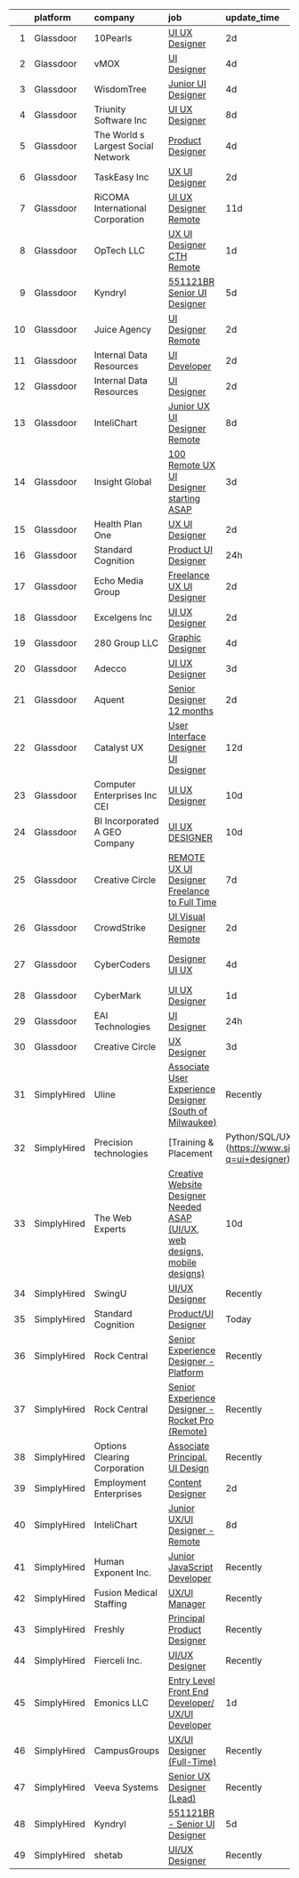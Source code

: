 

|    | platform    | company                            | job                                                                                                                                                                                                                                                                                                                                                                                                                                                                                                                                                                                                                                                                                                                                                                                                                                                                                                                                                                                                                                                                                                                                                                                                                                                                                                                                                     | update_time   | location          |
|---:|:------------|:-----------------------------------|:--------------------------------------------------------------------------------------------------------------------------------------------------------------------------------------------------------------------------------------------------------------------------------------------------------------------------------------------------------------------------------------------------------------------------------------------------------------------------------------------------------------------------------------------------------------------------------------------------------------------------------------------------------------------------------------------------------------------------------------------------------------------------------------------------------------------------------------------------------------------------------------------------------------------------------------------------------------------------------------------------------------------------------------------------------------------------------------------------------------------------------------------------------------------------------------------------------------------------------------------------------------------------------------------------------------------------------------------------------|:--------------|:------------------|
|  1 | Glassdoor   | 10Pearls                           | [UI UX Designer](https://www.glassdoor.com/partner/jobListing.htm?pos=109&ao=1110586&s=58&guid=000001820aee00d0aac670a77dfebf8a&src=GD_JOB_AD&t=SR&vt=w&cs=1_a2046a85&cb=1658040746578&jobListingId=1008006097055&cpc=4B86475FAF393599&jrtk=3-0-1g85es08hk631801-1g85es090ghp1800-8954bcb0c80c7128--6NYlbfkN0AZhccrYCUSJlZEde1UnGXnwlG1V9FU8luw-eezWnVYryhvytlOo_vN_9VpuiQWIjKf1VWnHkpAwauXN_L9nOKCQBamihrglgP6Etz8i7tMa89cZh808727uNOypzGqdqO_C43vUxqv2mX3MbNb5yfh2I4Z5xt2E3PNu3CribzXgnDnUdZO02vI8slgqEPnft6tHFv7I8cHizYIcyTf1k8dAJDfbMLD5pRQY25KouUdn9x5FKq-La-TrVgpquwLaqBN13vZCSg_Xeq2_cZwB5M0XdvaGfstMrXfrabDzgBDC9P7Mb_O_Oq_a0ozvfB9c8qntW5RC_0fEKx5mb0PNeW4tEHqcibUDZlx2F762Pn3bVILCHmpccNmJJeV6NhPxkMYeqIagXNZ23kJ1GE5YjNJSJy20Z7QjRydv2Hk_QIhQzad1DC9DF0P)                                                                                                                                                                                                                                                                                                                                                                                                                                                                                                                                                                                    | 2d            | Tysons Corner, VA |
|  2 | Glassdoor   | vMOX                               | [UI Designer](https://www.glassdoor.com/partner/jobListing.htm?pos=104&ao=1110586&s=58&guid=000001820aee00d0aac670a77dfebf8a&src=GD_JOB_AD&t=SR&vt=w&ea=1&cs=1_47ce0c3b&cb=1658040746578&jobListingId=1008000759924&cpc=82B3195DA92CAF92&jrtk=3-0-1g85es08hk631801-1g85es090ghp1800-9cd08da1dc9daff7--6NYlbfkN0A953Z9EfJZc5Z9y7Wb0NkuJO-5BBnqXCJSieP3bN3oT3pD2vzfTR73LYgBJ_5XFg0SoGwcu6lcj7F4juP42AfEvmpqvc4zBxDOY4PwlTLid6_-Mjpb44Tz2K487nuvFZE3OgZZtZw1A43bqYQhc_tyf69kP9IsYdRl4-Pbg8nQgKZY6tFHni_CwFT0fjWnN40AXTE6oU7KVA_v5dCVgdSNO3fP-Va_m658zBVLyfsNzOFtmERbiA4AT4vBoXTRbqUBX7aeD6zGcqxLIaeeSPhgiE1evKhD64il1qpOX1MP5RO-ILaqwqlLS1iCb3hPUMH8_Qmm2oOfvx-BffX0c7C4DBZXSHIFmJDai0YF8CTXbp-bKwpaISsE_DRZ9dPySrRLLps-hICwqTj283eojZ5e7KqSIrSNtcRb_2AxhESbiDhPlUThjw4BUn6DOq6EieQlNvTf7SYLff3MnIih885dQVbGWmBN0qL3L-FE_C5kX0Bug1cUbKaO)                                                                                                                                                                                                                                                                                                                                                                                                                                                                                                                  | 4d            | Remote            |
|  3 | Glassdoor   | WisdomTree                         | [Junior UI Designer](https://www.glassdoor.com/partner/jobListing.htm?pos=125&ao=1136043&s=58&guid=000001820aee00d0aac670a77dfebf8a&src=GD_JOB_AD&t=SR&vt=w&cs=1_bb05600d&cb=1658040746581&jobListingId=1008001118154&jrtk=3-0-1g85es08hk631801-1g85es090ghp1800-ea2575a827cd9959-)                                                                                                                                                                                                                                                                                                                                                                                                                                                                                                                                                                                                                                                                                                                                                                                                                                                                                                                                                                                                                                                                     | 4d            | New York, NY      |
|  4 | Glassdoor   | Triunity Software Inc              | [UI UX Designer](https://www.glassdoor.com/partner/jobListing.htm?pos=123&ao=1136043&s=58&guid=000001820aee00d0aac670a77dfebf8a&src=GD_JOB_AD&t=SR&vt=w&ea=1&cs=1_2cb13354&cb=1658040746581&jobListingId=1007992823926&jrtk=3-0-1g85es08hk631801-1g85es090ghp1800-562340baf9673d69-)                                                                                                                                                                                                                                                                                                                                                                                                                                                                                                                                                                                                                                                                                                                                                                                                                                                                                                                                                                                                                                                                    | 8d            | Remote            |
|  5 | Glassdoor   | The World s Largest Social Network | [Product Designer](https://www.glassdoor.com/partner/jobListing.htm?pos=118&ao=1110586&s=58&guid=000001820aee00d0aac670a77dfebf8a&src=GD_JOB_AD&t=SR&vt=w&ea=1&cs=1_38f0a992&cb=1658040746580&jobListingId=1008001053757&cpc=FA84DF7EA1EC2398&jrtk=3-0-1g85es08hk631801-1g85es090ghp1800-8def4b8b864cc56f--6NYlbfkN0DSgjPPcnEdvoK3uuxfISLALE6pB1FR7YSHOr_tSg5_QGIhoz_2VqUepdcKLBLI_zR620Q-GJD5uIrp5NbNqR5wmhWxnQG_ivvBgZ3SpaXml9ghEHbtCZ2yu9rFuANOOlofkHSInGfXY-n3v_GdRCYaqVwwdksplir2C0_Ky7pj6A3Gad3j5T9cYRWj9MLphLJZu9_Pn39I1PATxH7WPFYR82soW44SVz5ppfF_Fgde3fhEWgPu8x3xxCPHnQovWwuMvppHprIC_T2sPr7wcWDG8AelYUaLwi5bdQVGQsDj7wtQuBrgkXQjU7FE_c0q468z1tuLDHgGlrI-Kc0IvQQFLcK-uo9Ta0Y5CDwAz8lQIehjtKX34VzNjLMis1kjCbwoHOqeQ5W10xCcVtVKEdEdglpmYuFgQZ5_YZZlWT1Wf-6QV65mS3hH5Efaq7Qk594YAPaxGe6quaIMIUpkpr8l01PfhetJJKqOJiVo3tNPtMp5UznSCs6UeUau9BWRGnraozwvqJ8Qa7Ti8u5Raq1Jr7MvfWNPew4QCcwOafl1MhG9MX81BiJulMoDZPMkYesY8RCkixt9vX0MwmJ1Fmji)                                                                                                                                                                                                                                                                                                                                                                                                             | 4d            | New York, NY      |
|  6 | Glassdoor   | TaskEasy Inc                       | [UX UI Designer](https://www.glassdoor.com/partner/jobListing.htm?pos=130&ao=1136043&s=58&guid=000001820aee00d0aac670a77dfebf8a&src=GD_JOB_AD&t=SR&vt=w&cs=1_9e0f4e22&cb=1658040746581&jobListingId=1008005749511&jrtk=3-0-1g85es08hk631801-1g85es090ghp1800-5aa9e0334d60a1c5-)                                                                                                                                                                                                                                                                                                                                                                                                                                                                                                                                                                                                                                                                                                                                                                                                                                                                                                                                                                                                                                                                         | 2d            | Remote            |
|  7 | Glassdoor   | RiCOMA International Corporation   | [UI UX Designer  Remote ](https://www.glassdoor.com/partner/jobListing.htm?pos=106&ao=1110586&s=58&guid=000001820aee00d0aac670a77dfebf8a&src=GD_JOB_AD&t=SR&vt=w&ea=1&cs=1_0148b9fa&cb=1658040746579&jobListingId=1007984920748&cpc=1CBFC3E34E2A31FF&jrtk=3-0-1g85es08hk631801-1g85es090ghp1800-dc2928b4a16af733--6NYlbfkN0DAwgduWqBP7ymGN-lTADpinz2i-23XbRAyg5ywqS-MDSdSZv42Efqfz62hB7LeuastXfJJ0EUMkc_m40At7Gngl5Ip-dihpo8QOAk_VsKU0xPOrLWdjOnNxQdZlZlSdkntJ47M66dPWJRD9ZsK43X3Gs9_pDYDPsMGXPEMloRvZLMxPAZF33-BYAcLMCutwKXjaPPTpjWh8nzdgCs70gud317cO8yKUjJ6GRfetTMruu_q-fi9L2CoOkUFZ4TWZxar4zJLsGCz8t45Fr8YwqnDdaDFdWswqougvF5_tBbRFYmcEzwI2Rt-Q6agQ9tFwz4Xx6qLucATl_CyhyCAJI4PBJcvt4nBV1zY7mTMH7QOXLGz1puyV2BiY23H4OoEAbnjSuG9rCpVLyjgjUi4vtrbm-R-s5mwMV6QCMycCxMYLMpzTzaa3nZBDX-isr86wMUiFc16VfrH8IJIg5-qY7kCo8VW1gU6eudhxDVszCeWokUa_0InS-pBFHTOqvzjjIg%3D)                                                                                                                                                                                                                                                                                                                                                                                                                                                                                        | 11d           | Remote            |
|  8 | Glassdoor   | OpTech LLC                         | [UX UI Designer  CTH   Remote ](https://www.glassdoor.com/partner/jobListing.htm?pos=113&ao=1110586&s=58&guid=000001820aee00d0aac670a77dfebf8a&src=GD_JOB_AD&t=SR&vt=w&ea=1&cs=1_3d98da0a&cb=1658040746580&jobListingId=1008008288211&cpc=155EB9D5185558AF&jrtk=3-0-1g85es08hk631801-1g85es090ghp1800-fdc628def1db7177--6NYlbfkN0DP9fosW9IEXaU1TZ3ocreH2vEq1sd-U-IRxHoNdS6RHkqAVuspg0SWSgO6chgcdoUdz_WVNMrnPFUAgNomao8040kLA0YhDx4hmJEB2w1dxs3PzJhySH6hFvelQ6qQZr638FQ3pzXVpIP4eqQdUUdpZSwfGwffA7C5SxmQfGrL5JOWpHh1CkQotLihpXzrWpNy1HlcSMU2IHTVfqDZYAtxJqHxtyHeDtO7o8OIE6JDf0ECyPznCzSzHPNar_2gc7xTxlNS5__HuV46wceG-D0BeVKbraRMJcS7CdJSaOEkw0ZNUCrfbHGe8DwxlWKVCKJQ-CDvlkTyWIZ3SrcIA-MvrQIeOI7ML_8gdpLyU5EOqEK-dmcrxZx_3wn3n2d6YsqjxdBlX3pqdO4_AgfOrdjK4XpGFOBo9IDtqbA3Tid-wPbikktzbM-Yj40WBxg5y82QF5X1z2oaLZTPiLcC_zaGaf0sd6a8D-hyeJqrjCrWMPE5Nd5MTdHZt-LXAdpZHnANqlpNSxVL2brOfB9Kt2Ns)                                                                                                                                                                                                                                                                                                                                                                                                                                                                | 1d            | Remote            |
|  9 | Glassdoor   | Kyndryl                            | [551121BR   Senior UI Designer](https://www.glassdoor.com/partner/jobListing.htm?pos=124&ao=1136043&s=58&guid=000001820aee00d0aac670a77dfebf8a&src=GD_JOB_AD&t=SR&vt=w&ea=1&cs=1_3a90b4e2&cb=1658040746581&jobListingId=1007997734066&jrtk=3-0-1g85es08hk631801-1g85es090ghp1800-12fc6356fe0dc29a-)                                                                                                                                                                                                                                                                                                                                                                                                                                                                                                                                                                                                                                                                                                                                                                                                                                                                                                                                                                                                                                                     | 5d            | Remote            |
| 10 | Glassdoor   | Juice Agency                       | [UI Designer  Remote ](https://www.glassdoor.com/partner/jobListing.htm?pos=101&ao=1110586&s=58&guid=000001820aee00d0aac670a77dfebf8a&src=GD_JOB_AD&t=SR&vt=w&ea=1&cs=1_e1e5ab11&cb=1658040746578&jobListingId=1008005349559&cpc=D69957E0862862E0&jrtk=3-0-1g85es08hk631801-1g85es090ghp1800-7fe4c4bc096c8068--6NYlbfkN0ACTeRvGRFS6hadW-07x_K1RnsIE8OdH4tufuZ5eRAiXj0gAa_UNCxgUomd7BU8vAqE3YvcpxGmIkIAVpJw762BlOz7dzh12BOEKotEZ373OAHCaCXDWB_D7m_wl8O5Qj99nng_9-Gu7e806nxAFOalAADCn86xR_7rm7xjbnTk_ldX-ZZVRv8JudgOoVD4KvywfZqWJYtP4SXQ2pK0625mIUZrFx3p-PZu1UID4MeNqMq5WcCy5qPlmlLgCftGRfox5xRyCn0uQpKRaGPtiAXOgq-KnUm8yeU-2gCYPMWmBtMZn-PHjYOaRsPiIL6dUCFf6nEYSOEIMbT2sOHv9i-nm37NiIPQ95eQzQ8HMULK851cG0rz8yXOLK6OEvTrVJ908azh09Hc2qx5IZGoq48BF11QnBpIDQmBhL8rAGbULdt0b7A7NoQVhSBOYHqJZmdbzEeDnIyyts0rI8u_ZQcnv2buw6N6tcocy8ihPtxyFkoPat7Mg9D4)                                                                                                                                                                                                                                                                                                                                                                                                                                                                                                         | 2d            | Orlando, FL       |
| 11 | Glassdoor   | Internal Data Resources            | [UI Developer](https://www.glassdoor.com/partner/jobListing.htm?pos=119&ao=1110586&s=58&guid=000001820aee00d0aac670a77dfebf8a&src=GD_JOB_AD&t=SR&vt=w&ea=1&cs=1_2010fee3&cb=1658040746580&jobListingId=1008005315785&cpc=B076152010A3B66C&jrtk=3-0-1g85es08hk631801-1g85es090ghp1800-cf38a75102d7b964--6NYlbfkN0D-IIHpRgNhhiguU_t6VlqfhfFf3-SclHiEW6RanCpGL0AEnsnTmiX299MBfDVxpfrRpxSuOlpFsXyHN7C1gv_4f4TxYluJYSpwQUYoOqW5WNMMDLcvsmavYGLbTlNR0X7LL-LA8fzHC8Int5jEZlV2sk0HMebQKE8MC0xTsPYhViUWdo1A5ZoR0-Kg4sunbfIb0eRmsMVr_zE8loaYOfQAknb9CSs9b5ReqvFo4sy_f1FuR7n-CXA6gwhzcSJLtUmdKqGiYccvVXLi9GJrRmJSTBIhREUZapEKuhcwo6SFadYcgmFZoiPv7d7jvW-6M7B68we-TjJCPA5WqL0uO7piFalq7qYOBf9NAg_XLPPfO8xWINtP-Dbs44t5tcW1aAQemr__aV--R6nSp8NXsnYt74WnUkBHLnayzudwdAOPu0VshUkqZ9S4bD7mK4YH6R8XRPR3_4Ldw0vnaI6kzGuAHsSTXNtgN_RFaB79y9gET8avZaPvDb8XcasLCWGNSYNcua5ymgTSIw%3D%3D)                                                                                                                                                                                                                                                                                                                                                                                                                                                                                     | 2d            | Remote            |
| 12 | Glassdoor   | Internal Data Resources            | [UI Designer](https://www.glassdoor.com/partner/jobListing.htm?pos=112&ao=1110586&s=58&guid=000001820aee00d0aac670a77dfebf8a&src=GD_JOB_AD&t=SR&vt=w&ea=1&cs=1_6fac37c5&cb=1658040746579&jobListingId=1008005439963&cpc=3DB599BF2F4828F0&jrtk=3-0-1g85es08hk631801-1g85es090ghp1800-43203bfcb787bcca--6NYlbfkN0D-IIHpRgNhhiguU_t6VlqfhfFf3-SclHiEW6RanCpGL0AEnsnTmiX299MBfDVxpfrgqwUG3erSVzmtBnDRZhM78HPc4-rtBTgtJROGdqJO1QcX57UCll4iJpnBf8aFS47RCMKPyj7DM6I5vKgA_pEC5_A7zlLWY-rM3EkQkNSTb8HCHOts_yaHBkyxU1SiwcgbsjOwQIzkRusq1QCOt8jCZ88BvStP-Dk1R-JuGKUdIJL8i8P8g6GNJkIkjrKJrps9TpO9XXGwm-yhJS1fRzIzZ0PXJ4NuEchLSFAPa7m58Jbl9-FK5PMRO8J6ZYE6_C3cFAbSePKJ6EoL2e1gfszCus1gG7Ey5rN36eSfJ6J7GNub43dgkAGQm1CoiUU-FGy9uwNOKXXlG3sGa313zsWFg99Jb-wyYUwIy_HPgY4R45YtEHCfOt8Za18U6qWCbrU9VdO1TUohnyelAjQ-cNdUPwx4LSi5U3jep-fTl8TUjRkxTRpZ7j7wdbvmLlAEiPHAiXCrm0Hz7w%3D%3D)                                                                                                                                                                                                                                                                                                                                                                                                                                                                                      | 2d            | Remote            |
| 13 | Glassdoor   | InteliChart                        | [Junior UX UI Designer   Remote](https://www.glassdoor.com/partner/jobListing.htm?pos=122&ao=1136043&s=58&guid=000001820aee00d0aac670a77dfebf8a&src=GD_JOB_AD&t=SR&vt=w&ea=1&cs=1_fb91f146&cb=1658040746580&jobListingId=1007993907755&jrtk=3-0-1g85es08hk631801-1g85es090ghp1800-a38f73e27822cc6f-)                                                                                                                                                                                                                                                                                                                                                                                                                                                                                                                                                                                                                                                                                                                                                                                                                                                                                                                                                                                                                                                    | 8d            | Charlotte, NC     |
| 14 | Glassdoor   | Insight Global                     | [100  Remote UX UI Designer starting ASAP ](https://www.glassdoor.com/partner/jobListing.htm?pos=115&ao=1110586&s=58&guid=000001820aee00d0aac670a77dfebf8a&src=GD_JOB_AD&t=SR&vt=w&ea=1&cs=1_1d501d4b&cb=1658040746580&jobListingId=1008002498529&cpc=F41FEAB56D215062&jrtk=3-0-1g85es08hk631801-1g85es090ghp1800-74a29a0f7b3b37bc--6NYlbfkN0BKkHZu3wF05EeDimN_p6sYpKCMArvwa95YdH7UpkaBCobj99dZAfyu9JevU964-bJ0g47Sye5EOWSgLFuXEziNwRva8E2hIfA5seGullAR5DrkSV3ua_FAMH5MZZZ0SxCaq7VqANk3z0Gtdk6TQYRz_n_DYuMMwEJXFJZ6lx4CJX1KVDx03Qeelk3Y2YQqjxLEOYPeqfUpRX_7FSNR2zXXHd-WRFSQcvndRBfNArEH90lKuWFmAdwkKjNbSkzG6-YUr1E74TxhmX-umvOH7Rr80sf1CX2JO5pbFtqgqg-i8JAd_DICNjwRnBiwZFCPblZ2dI8YUglXXT6GDLNTwDpJwfgoOkFQOteVJnQv5v4ogqI3ApKiJYtLy1yIS_uLwx5us33uJnMFyLsxz6jjuceem2v4o0zgVjTO4q5CIiKWqtnN7Ph5dYvogNRU17SlfUXrbt6FN01a7Sr6gWGKwSXsMg9DE0ifPq6i--ehMSeo-X7KhyEPYdHO192LFZLDbt4PJtjKRrKRbw%3D%3D)                                                                                                                                                                                                                                                                                                                                                                                                                                                        | 3d            | Remote            |
| 15 | Glassdoor   | Health Plan One                    | [UX UI Designer](https://www.glassdoor.com/partner/jobListing.htm?pos=102&ao=1110586&s=58&guid=000001820aee00d0aac670a77dfebf8a&src=GD_JOB_AD&t=SR&vt=w&ea=1&cs=1_305e2d17&cb=1658040746578&jobListingId=1008005874167&cpc=AE484BB564079092&jrtk=3-0-1g85es08hk631801-1g85es090ghp1800-aeede90bb07bb2b3--6NYlbfkN0DdmIJs9WQFHyzlG5R82yDTpUAXZOr5MnAL0jkJ-sHSLr8m6fuu8cscbsaPNiEIAmhijhrptaQ9IzHqt6Mbl1iIT3Er659NQ7RV1p8JtVEDHSlPL7gxTesG9j0mN8fwWctZIAJJb-ep4R3qU6oxaOQwHmzIZ-0pqeet0N2w3X_QhakT0poylJYiwMRkr7eRG-SSSlYC-9E9owPRrljFQjM8WLqGh_geARCjpvFXTk28aAquW78msIH-whEFLQOQfOwv4sQS6BtVoIMonO4B25v7SPLGBwB5Bp9VlzD2gsyrZwcYO6lITumNaY8HRCuMnwwtUYnA1Ei9etNUqJXykC9dK5EYO80LOzR-7i43b4mEXNoUJEtj-hRkzxEIB065ok49kRf0UoCwZvhIxiMUU6-_GQ0Nd32HpL6NBjrI0h24Zf3xh47t31UgAaeb7DEM2TB3VxYt26uPelS1pc3skBbPAwykP0kfwKVYzze1uC1lC_n1FOZzz6kxnA9gxC51BDA%3D)                                                                                                                                                                                                                                                                                                                                                                                                                                                                                                 | 2d            | Trumbull, CT      |
| 16 | Glassdoor   | Standard Cognition                 | [Product UI Designer](https://www.glassdoor.com/partner/jobListing.htm?pos=129&ao=1136043&s=58&guid=000001820aee00d0aac670a77dfebf8a&src=GD_JOB_AD&t=SR&vt=w&ea=1&cs=1_729b220c&cb=1658040746581&jobListingId=1008009522323&jrtk=3-0-1g85es08hk631801-1g85es090ghp1800-deab683002178342-)                                                                                                                                                                                                                                                                                                                                                                                                                                                                                                                                                                                                                                                                                                                                                                                                                                                                                                                                                                                                                                                               | 24h           | California        |
| 17 | Glassdoor   | Echo Media Group                   | [Freelance UX UI Designer](https://www.glassdoor.com/partner/jobListing.htm?pos=103&ao=1110586&s=58&guid=000001820aee00d0aac670a77dfebf8a&src=GD_JOB_AD&t=SR&vt=w&ea=1&cs=1_1020ce1a&cb=1658040746578&jobListingId=1008005700082&cpc=654405A9B1E0A9F5&jrtk=3-0-1g85es08hk631801-1g85es090ghp1800-1457a160eb7bee84--6NYlbfkN0BxP_MPrczvnU0jNYfYSvIerSewR0KpBoLJ3vVHz0j5AkFMc-oOjRLU5t2wIHbwFBOew987ufLR2vjr9DYvibUWps2qwXQGkIMZJfGF1c9i0DW59clUsbBAgCHLf7mkxNb4qySkPjXGHS8oIPGLzRj-3faVRQRZrq2BJb4fmMDeDhGFXmIOlTZkTI58fUmvbXqvxmUBNuofquVBhU-grNOzWNwawmbEEXqPGqn30OXooRmUNZPnLJLaAo2bmz8-H_aaEGnvvSzOTHaLwZISoS2yA_oT--p1FTd93uoajbVM7snC1LYf8C-PCQMRfX12w160lM0IXkW_7MQYohPoclLjQFC_vk4ESo8yh6TGmY-lm7kp3hd_O2Fw2kLgksSfL6XOSjvc_pPkMLyyo94gXOA6sofgB-K6HmOZUMmSvGQ7k0U7mpNK52uLXwe03Ql7PXNN85cCtxY7_l0GL2xuoubBD9AALH3pvrQWP9RLUE7bNKP6bthzsd_OGfB0Olyf-F4%3D)                                                                                                                                                                                                                                                                                                                                                                                                                                                                                       | 2d            | Remote            |
| 18 | Glassdoor   | Excelgens  Inc                     | [UI UX Designer](https://www.glassdoor.com/partner/jobListing.htm?pos=126&ao=1136043&s=58&guid=000001820aee00d0aac670a77dfebf8a&src=GD_JOB_AD&t=SR&vt=w&ea=1&cs=1_74a70cc2&cb=1658040746581&jobListingId=1008006202319&jrtk=3-0-1g85es08hk631801-1g85es090ghp1800-bdee59f81ca76aa9-)                                                                                                                                                                                                                                                                                                                                                                                                                                                                                                                                                                                                                                                                                                                                                                                                                                                                                                                                                                                                                                                                    | 2d            | Parsippany, NJ    |
| 19 | Glassdoor   | 280 Group LLC                      | [Graphic Designer](https://www.glassdoor.com/partner/jobListing.htm?pos=108&ao=1110586&s=58&guid=000001820aee00d0aac670a77dfebf8a&src=GD_JOB_AD&t=SR&vt=w&ea=1&cs=1_f7264e31&cb=1658040746579&jobListingId=1008000486432&cpc=AC285F3A3ECA6BB0&jrtk=3-0-1g85es08hk631801-1g85es090ghp1800-8e0ca34653e8e05b--6NYlbfkN0A96WIVUs5SSd1e5sdPWOjBiMJz3fk-GTbl_X95fEr7N7_O7gG7yYqATSY5E6jF4LOAu-d1G5vqmQK5-aVG4tOej9c_eEuMuqH8C1GeeNW2KtJSJ31b6MoFFw5KM710vWFGSjvXW7I3OG-OwT4mnPnLIfvWCjlnumDR2ayBGhUSESBLxX0cWl5Bz0cpK3t8G0XMlR-X42k0hjeTkbSRJeDjZQ7oknyYQD064Rz694uY3QbhC8lVxGyv_FDkRQEAGnmVtKlsacNd93-1wAVufahsD5Am8QzMRagO6TV1HeNmFLeBBgPxQ2mPZ0sEnTR7sfAZ8ZPxMIo0QkFmWQoLlynJ0gdCnJMhwOZl4Mz0LHINSGv1hzD-xTu3oqJNb3d5NLKGrbQhMJ9Ya9OjoNVDsVpJA6fWSrlCyboKkX8_8DSbJoNM8CtzexYiMnfcIknnQwPgdbB6gqcHbXnFOY_OXGbe0AOc8hZPWr7oQ1luN3Jwq2TkuBuv4Osd)                                                                                                                                                                                                                                                                                                                                                                                                                                                                                                             | 4d            | Remote            |
| 20 | Glassdoor   | Adecco                             | [UI UX Designer](https://www.glassdoor.com/partner/jobListing.htm?pos=117&ao=1110586&s=58&guid=000001820aee00d0aac670a77dfebf8a&src=GD_JOB_AD&t=SR&vt=w&ea=1&cs=1_01caedc4&cb=1658040746580&jobListingId=1008002762258&cpc=47CFDC01B3F81FAC&jrtk=3-0-1g85es08hk631801-1g85es090ghp1800-1f47894a1e2ebd7b--6NYlbfkN0CsARmfH1XNQTa22oGIIJ18FtyAjbQsgfeQZpddTLaeHvS13ZX1kSY9Xco1CJVqBlSxjypvQQv5TseQJUQrSQqkU2d7-H-TEmyD00EJj-0bVbkLiHk0oiBZmfngBvZrL4l2UzO1jSLCottpJf9GkklXyqTLPQmHduGNmSozGjUUlLv-Rhdxlrbj76k9354Y1QbvzOBo-z6LmcfZUCfSUMTs_bTpTbfr7JTW6keOyITvt6l7TgqpXKAereG4_-TSnayu46-ti1whEAFKW_XFAqFyIzLaFJXIozKiD-sEPtZM0upqK-AWqbakvieOmtJBRuOIRzoUg9JsmJjhI6XMzUxkXyzP67tPf3bRjMjiBHhWMGObVB2Efxm_h5TGFyixlDZPe-QJRlHXd2D4MPE-NuL4mbECVFrbaOWgLPT3rSoGepkfHQPfjfCudZ6wCJFQ-v3_ZnBsqXo55k-NeaztIR3mnJyLGSy3T_OVM9XLZYA_phwEK91DW34-5tVLMK-AYOoGSrQ07kzpJg9K95AV9qhMJ21-BFsxkvdV1v6TIn9mjbIY7vn9Fwa1xOl-spvehTBG4CSpTTJKkBihHiPr3fUoMsKWPUh9-HE3rsVhR4hAFvbXK1w6HUFiA4fgRNE-rMN4p88Gwl0XOYe5peXNZkTNJi2eBeAoH9OrdIFhIRpqcfqfa7s08S_t9rfZTFw5kwK-1qsoZ3h-_kL3RUMOnqmqdsqNILs7ekD1qI2OKvh1tiNK2x--lk4mZbZdc5_mmWNM5wmdA8g1uFl9d9Nvt2R5ZC_tujb8Kkoxd2NTf0qDtFRednWlnEY0IXKR88c28iYxD9GY0D6j-MkubBlO-QUt7OOyuUzngvUGd4TbbyZNGVQHI71Rr5Z8CCSdnli5wHxTha3q_CP3EHUE48q4PvEZFb0iL53LdIg%3D)                                                                 | 3d            | Burlington, MA    |
| 21 | Glassdoor   | Aquent                             | [Senior Designer  12 months ](https://www.glassdoor.com/partner/jobListing.htm?pos=114&ao=1110586&s=58&guid=000001820aee00d0aac670a77dfebf8a&src=GD_JOB_AD&t=SR&vt=w&cs=1_70eb9dfb&cb=1658040746580&jobListingId=1008006434606&cpc=451933188B21919D&jrtk=3-0-1g85es08hk631801-1g85es090ghp1800-73895f838e252203--6NYlbfkN0DMrcEu7yrtATojKJA7cEzGQ3FdRGWLh0CZQInL4ECGI9gD0Wolx9R2EDT7B77c2cQEUGPDUSTbu6ie_9Id8KnFr0yOJl-PMCdJ6V3ZtS83yxlVyJSD4qR8AFC7rocWiVVwuAl3eJ7O7LkNgGo3O-TVNNaZQCpxHPy6W6QpMmUjjDU80qimTkbzxZ3ENckkBLiuJPqrFD8Hvke7jdLxt5ymOOZ3YNbzA-mVlJPFU--xJPz4nWezLGNW_8Hl0QIkwydW51Eqfi5vaWIfiVg8YYAPI5vBiJrdt2BLSFRYOQvRyHcjn-GSXA2keghY3lnltrwv41LI3dvYtmiuVrjxlwC8O_DjS4Z7I6ZBEhMwQVXS3dSbLONt0EAF2SzW5tiCxqIePJMqQVd6xZHT1FGF6ygeQwvNVW-KfvNghpzVJ__9CuAweW-uZ52W0p0IwyC8rnhKvGqltRLGPg%3D%3D)                                                                                                                                                                                                                                                                                                                                                                                                                                                                                                                                           | 2d            | Remote            |
| 22 | Glassdoor   | Catalyst UX                        | [User Interface Designer  UI Designer ](https://www.glassdoor.com/partner/jobListing.htm?pos=107&ao=1110586&s=58&guid=000001820aee00d0aac670a77dfebf8a&src=GD_JOB_AD&t=SR&vt=w&ea=1&cs=1_1359a219&cb=1658040746579&jobListingId=1007984001420&cpc=8795CF9063CD573D&jrtk=3-0-1g85es08hk631801-1g85es090ghp1800-8c6d80d0b9838ed3--6NYlbfkN0CDT44rf6WF3koQ9jiCoqoPh5wplAsBzejSfJqCnyftlVzOgWxG6b4IxOlQehvWrDYUuRPDMYl17_S_8RX-bT6nezF4TNORwEA_9jwlHsGQdu5E3-nlrE2O5FXcIXhXPa1vQw6Yaybffkgnzcdv8jmrsJsDe6KQMfW5TaBvJommPIDjAIeMdbJYnMirCQJXrd7OsdNg6y7aZ2ZNJJYaccqymJFvMLCzZRpaEGe4BCtr2NoLkuMU8GifKVeyumNqP2hVeWeBvVu4Ju23PkW8x1e26m7cOTQJtHYacfgBMvK-CmvCs2YWVcN-XSzliTZCAfHlR9qG5qBuan_OEn_lfKw9E9dSpVyAjAZSVYJEavClqk1q6U0iaOuc_saYEfe0ZFbHC2H9_0gyT4CnPqfmOMARcrIpp4McjrHacJTMsNkDShRM0SVh1JBzvmDfrdaclu4GuZ6sMiF3LbLq0btFR2R4i8227NaCWIokZWoN13Fn6Cr24EIw3sSfF0zRkoFBj9IJ2nLDAVeiaQ%3D%3D)                                                                                                                                                                                                                                                                                                                                                                                                                                                            | 12d           | Remote            |
| 23 | Glassdoor   | Computer Enterprises  Inc   CEI    | [UI UX Designer](https://www.glassdoor.com/partner/jobListing.htm?pos=110&ao=1110586&s=58&guid=000001820aee00d0aac670a77dfebf8a&src=GD_JOB_AD&t=SR&vt=w&ea=1&cs=1_dbecb023&cb=1658040746579&jobListingId=1007987118667&cpc=AC285F3A3ECA6BB0&jrtk=3-0-1g85es08hk631801-1g85es090ghp1800-ac527f4bcd512c2c--6NYlbfkN0AVVnl_N3xmP3MApcGA3sr6MLnz8P423WWILI1WvbjE8Ry71v-lom9NKs8rBQiPPScPUHAQFEoSoZcaKmGzgaNWfiVtXHtrvvMFJbq1VWxH22BM8FTi___8_s1ykhnzIKaRsPy0TzvUtuFmtJDyafZ7uDRVcFXuXswwAHpzK8AUwdGtkEgsTo7MEbtwt8wQ6n6jOCr65tBVrEXqM01ghzglZJwG4hMOeFOtNiP3qdBiRphb_x5Bl-hcpi85wl9Hq-KDjkx3V8vqrz5YWfnVMZRYFhQujFiDsTxZLEzfTAFoUqa3ws04oMhT15bS22KpxSY9o5I0Gutd8cU9wafYcuq0dk4zeK5dK2gS4fQKH8axlOgjQz8jsvLoYKxLkn8O-XZVv1STEEbXqmQDBwyIqk_9f0odT5ARMlbpuVnUWrdbpMsgHD6e1jgyO1Jr0GJNLxpFt4v7rNIr0_nVi7ZFuvja8rw-_PoiuytjjxeFTrP6g4VPzgoAZwT8)                                                                                                                                                                                                                                                                                                                                                                                                                                                                                                               | 10d           | Remote            |
| 24 | Glassdoor   | BI Incorporated  A GEO Company     | [UI UX DESIGNER](https://www.glassdoor.com/partner/jobListing.htm?pos=128&ao=1136043&s=58&guid=000001820aee00d0aac670a77dfebf8a&src=GD_JOB_AD&t=SR&vt=w&cs=1_b799b414&cb=1658040746581&jobListingId=1007987919160&jrtk=3-0-1g85es08hk631801-1g85es090ghp1800-12984053a5a76203-)                                                                                                                                                                                                                                                                                                                                                                                                                                                                                                                                                                                                                                                                                                                                                                                                                                                                                                                                                                                                                                                                         | 10d           | Denver, CO        |
| 25 | Glassdoor   | Creative Circle                    | [REMOTE UX  UI Designer   Freelance to Full Time](https://www.glassdoor.com/partner/jobListing.htm?pos=111&ao=1110586&s=58&guid=000001820aee00d0aac670a77dfebf8a&src=GD_JOB_AD&t=SR&vt=w&cs=1_62b4b3f1&cb=1658040746579&jobListingId=1007994241979&cpc=47CFDC01B3F81FAC&jrtk=3-0-1g85es08hk631801-1g85es090ghp1800-801fdfdddbb93a6f--6NYlbfkN0BPwlZa85gbT4Q3XYQoU_uQn0Qmw9zd_9UNfmcwtqAVud1yvyq1Z4UAlx1bxhDUi3LcZInrQXZUfhoUeHCkk-pjMca0ps8qMOemYCq6YDHtGqtsBGIuxPIzFRNSbhV9m-Hm2XYJml44WSGSr1yzEDv325aribg5EH0QzZHmPLMdd32O5R5ARmL6yHyLq0UO_a_AY9REQJ9t8YRl-cCdtH4xuaw4aN7ShYXi3BbG-aq0D3DvtaF-r_c-mDrGgOicATHOxrVfEnc3X8xSufXbb9nnIXcA6h7a_Px6IHF3jqV6bDGP7nid97QAYesbeI4WuQJXevDUx3dMzZT-SenSH2AwbPIDjCvJwsgbg6_11OkNK6j4VEqVZHOWSfllerxlLWZij6UEly2EoggupwHuoYIxvpd50xvM44BQ1iZrOBCORvewfXv8XuCF4-eFmKDXNhfBV8hRESU_bYMQOzSWvTtaq4hz8pCK9wMOY_ZSnvr2oh1ifxP2gYmMkdcajvp9zlvbwkG0SLvf_w%3D%3D)                                                                                                                                                                                                                                                                                                                                                                                                                                                       | 7d            | New York, NY      |
| 26 | Glassdoor   | CrowdStrike                        | [UI Visual Designer  Remote ](https://www.glassdoor.com/partner/jobListing.htm?pos=127&ao=1136043&s=58&guid=000001820aee00d0aac670a77dfebf8a&src=GD_JOB_AD&t=SR&vt=w&cs=1_8619c14a&cb=1658040746581&jobListingId=1008005239713&jrtk=3-0-1g85es08hk631801-1g85es090ghp1800-799866f077c4d91d-)                                                                                                                                                                                                                                                                                                                                                                                                                                                                                                                                                                                                                                                                                                                                                                                                                                                                                                                                                                                                                                                            | 2d            | Remote            |
| 27 | Glassdoor   | CyberCoders                        | [Designer UI UX](https://www.glassdoor.com/partner/jobListing.htm?pos=120&ao=1110586&s=58&guid=000001820aee00d0aac670a77dfebf8a&src=GD_JOB_AD&t=SR&vt=w&ea=1&cs=1_05a5234e&cb=1658040746580&jobListingId=1008000452648&cpc=AC285F3A3ECA6BB0&jrtk=3-0-1g85es08hk631801-1g85es090ghp1800-1f87d06ff9d538dc--6NYlbfkN0CpFJQzrgRR8WqXWK1qKKEqALWJw739KlKqr2H-MSI4eoBlI4EFrmor2FYZMP3muM3Wp3RyH9ty9bZFTmbxOp22JTdcm894DNvss6UqLf3NI7NXLWY3gvUDfHnALNz-WvtaXFu2n_sZ28xktDq5IyHhvq2gAM0LjSgRd601lBa3wSDj-sbV4lbqiedRtKdGcWXNeDAi8iG_EYWruLczNZJuM7Q3MmPc1ghzDJqIUiRE7FN9bWZcCgz9FdV-J5bZd1yq9VwqXDXOUlDuyrpI5YbKa0QfEewHuw_82fBRYXW81PGUcO1vR_r_y-7pMD1se4TmEfr1p4nnImXRp94OJEabjOp-0nW1I_SrIZWVsursDIQGhfMyoBmoKpAGsININSxL-CODiMgXlDgupL-H3aoYdItZm39xD1dy6tRUNyFYQqkE9Y-ci_XRJAuSOon_DUbRLd5BVSY33Zy3O9FfmesJXBYjXwEJ9BIkssSVwqhZyOLbo_67XhTHZhGeeNZ81dEDGmuOUpLlLgq9ymvLIeHSL7xYkv8uZwtt3dHqACw7GaG5zztdzgCr6ZquHvOS2pGHtUujjdbu_b41I3WCvXS52_gmc9OO1qmWmn_M3YnZMhrMU3rKbaUMWp4c3P8CnIpLZrvkMkuNb9dUjZTNTvybapKnQ9GPKetX_F4JTEqjEARVVTCKU_BlrOrQQFnpewcgZfIjE0wsZ0dNNf6taH8DChbnS6b2UfDuHMlUDW7O4IzR84s7B5w0gkgaqsTDPy9Cc_N3AiPPRZt5z6veCD24SZqlDjlISQQTnZaKADOMLN4uS5OGyn7pasOjkB5zPWEcC7duyR7oaHNVRWS5hgnq-mAR9rVh8dm-38_GgTmQq8yegZ8849aaYUS5juaku6tskJYbH4ReV04uZciUU7gu1NMXDqs2DiQnArYX-pDuyjOdGC6ExMAlU2rhiFwMZqC-EGMLtvcMDlP7lbh_LGq5r8EWv_ID1_M%3D) | 4d            | San Francisco, CA |
| 28 | Glassdoor   | CyberMark                          | [UI UX Designer](https://www.glassdoor.com/partner/jobListing.htm?pos=105&ao=1110586&s=58&guid=000001820aee00d0aac670a77dfebf8a&src=GD_JOB_AD&t=SR&vt=w&ea=1&cs=1_b0a89523&cb=1658040746578&jobListingId=1008008655995&cpc=32EE424DE2B657EB&jrtk=3-0-1g85es08hk631801-1g85es090ghp1800-5c345d5baa5db2a0--6NYlbfkN0DWtRa9NJfjQIs4MWRRqD4F41esfMsK79cV24t80VXfzUK_fEmIZn_-4eoJdekIGUHMIlwypN3lcu83XE_0xA0yFcEnsYGBT3ergFJfEtBm-zmAJSN6j5yE4-1TF14_IyxcQXXu-Xbp1g_T_rUVuiXcDPEDqDO_3beSss8mMxj96B9RN-KUimPN5ObpPK6QtFzLFofDzRnHwYaa0m4nlrc12QkTYIZ5Lkc11zASiWzGmtnN-baUBL_GopirszMOacXVW6KP-M1i0SF7MGAI3H8QKNP6TCIydhU5DoL5VJGjWxEpXLvt5U0Qmn1Wixzmg29dUerf4ZMUb7NFtFkhk7o5uwxl--y9rfjY3WxMNBqQaFPUrVEdTl7fLiWJtcTlHECA7JJv0HI0B1QgnWr3N1f7n2IaTQwQJ7_BnTLQe8tKb8RCi12R8A3QwsfCxafbPNOzmYpBuM2GGYPWyfNWzc4Igkd2D6VXmxDWGH2nVgnwPVi4BhR7oR6hEYfGDbr21eE%3D)                                                                                                                                                                                                                                                                                                                                                                                                                                                                                                 | 1d            | Phoenix, AZ       |
| 29 | Glassdoor   | EAI Technologies                   | [UI Designer](https://www.glassdoor.com/partner/jobListing.htm?pos=121&ao=1136043&s=58&guid=000001820aee00d0aac670a77dfebf8a&src=GD_JOB_AD&t=SR&vt=w&cs=1_a505802c&cb=1658040746580&jobListingId=1008009893703&jrtk=3-0-1g85es08hk631801-1g85es090ghp1800-fc0ef554de656669-)                                                                                                                                                                                                                                                                                                                                                                                                                                                                                                                                                                                                                                                                                                                                                                                                                                                                                                                                                                                                                                                                            | 24h           | Vienna, VA        |
| 30 | Glassdoor   | Creative Circle                    | [UX Designer](https://www.glassdoor.com/partner/jobListing.htm?pos=116&ao=1110586&s=58&guid=000001820aee00d0aac670a77dfebf8a&src=GD_JOB_AD&t=SR&vt=w&cs=1_bd91a71b&cb=1658040746580&jobListingId=1008002398582&cpc=6FC5BA77C9A4CD78&jrtk=3-0-1g85es08hk631801-1g85es090ghp1800-45ffa038fe01b75c--6NYlbfkN0BPwlZa85gbT4Q3XYQoU_uQn0Qmw9zd_9UNfmcwtqAVud1yvyq1Z4UAlx1bxhDUi3LcJ97tdGRNMkcSgYo5bTSfVY3ayyvLl9tTbGzlUTO2DBH1tV5OadITi9ifBl_GXRGZzQpeCbHhvFi-DOrYx8lNt3V_mbeXTLylhZuDc_aVL1nhoxd2RmJLV0hWJK2L35oJlS6wDt0doRFaMGEjuyGng7SwNC8eLoM-0NXQdVMfToDGkH0tsq94M8Tb-DSLY-yAqLAQudYeIzCI2gshAAkUGyhT8O4euJXYUGNO9BjF6xwR3g0-1u3rctCJT9n7ZyF6-jE_wWr3kS6jfCSX0HTD6fY3yeUoRKhkK1-jwUgMTwhQlyI51agDtsBlz7N7xEBYknLPMUgIgffpct0DDl9l74f1i-cH0Q4hJkcOuTBtHheJ8MoelseynY_rXw00v8X30iNB9qw1Y11Pxrm3pVVaqm1g2xZMSA_QrDr-cc68m2p3M4ONPivD204u3s28pLdTVXnevxsqEQ%3D%3D)                                                                                                                                                                                                                                                                                                                                                                                                                                                                                           | 3d            | Atlanta, GA       |
| 31 | SimplyHired | Uline                              | [Associate User Experience Designer (South of Milwaukee)](https://www.simplyhired.com/job/zavNlPvLaguHN_MQbxSfPz_LaHxt-iQ0E0iWkQOll7MbGNovyDaXnA?q=ui+designer)                                                                                                                                                                                                                                                                                                                                                                                                                                                                                                                                                                                                                                                                                                                                                                                                                                                                                                                                                                                                                                                                                                                                                                                         | Recently      | Milwaukee, WI     |
| 32 | SimplyHired | Precision technologies             | [Training & Placement | Python/SQL/UX Designer](https://www.simplyhired.com/job/E5hO6EpJxnrNDMsfKQiqrrL_zqkoHwcWBhxm9HZI6eRSOqz3X0DY7g?q=ui+designer)                                                                                                                                                                                                                                                                                                                                                                                                                                                                                                                                                                                                                                                                                                                                                                                                                                                                                                                                                                                                                                                                                                                                                                                                   | 4d            | Remote            |
| 33 | SimplyHired | The Web Experts                    | [Creative Website Designer Needed ASAP (UI/UX, web designs, mobile designs)](https://www.simplyhired.com/job/l-egCQiYg6FAtzLn9s0wN-WzeWW5snE-ksAblGGZvNSlnpUcsuhHqA?q=ui+designer)                                                                                                                                                                                                                                                                                                                                                                                                                                                                                                                                                                                                                                                                                                                                                                                                                                                                                                                                                                                                                                                                                                                                                                      | 10d           | Remote            |
| 34 | SimplyHired | SwingU                             | [UI/UX Designer](https://www.simplyhired.com/job/1Ea6Vi29MQv2zYX0svX6tCgCsdP9lbW8xSn0hmG8pVkehccuHSglgQ?q=ui+designer)                                                                                                                                                                                                                                                                                                                                                                                                                                                                                                                                                                                                                                                                                                                                                                                                                                                                                                                                                                                                                                                                                                                                                                                                                                  | Recently      | Connecticut       |
| 35 | SimplyHired | Standard Cognition                 | [Product/UI Designer](https://www.simplyhired.com/job/TbjJJP3bznfI3m91w4Cwl3ID2mEaWJpiacSOChosQKUXXPFY-EzH-Q?q=ui+designer)                                                                                                                                                                                                                                                                                                                                                                                                                                                                                                                                                                                                                                                                                                                                                                                                                                                                                                                                                                                                                                                                                                                                                                                                                             | Today         | California        |
| 36 | SimplyHired | Rock Central                       | [Senior Experience Designer - Platform](https://www.simplyhired.com/job/alolWizv0W4qiWg_sx4PQc0K3PlY3ygKtI2QISrytGkJECpv345yYw?q=ui+designer)                                                                                                                                                                                                                                                                                                                                                                                                                                                                                                                                                                                                                                                                                                                                                                                                                                                                                                                                                                                                                                                                                                                                                                                                           | Recently      | Detroit, MI       |
| 37 | SimplyHired | Rock Central                       | [Senior Experience Designer - Rocket Pro (Remote)](https://www.simplyhired.com/job/WFOQFrw2mphynW-NsIpy91iE8xWR5Lm0fNy65Uhq_2M__KiA2xz0ow?q=ui+designer)                                                                                                                                                                                                                                                                                                                                                                                                                                                                                                                                                                                                                                                                                                                                                                                                                                                                                                                                                                                                                                                                                                                                                                                                | Recently      | Detroit, MI       |
| 38 | SimplyHired | Options Clearing Corporation       | [Associate Principal, UI Design](https://www.simplyhired.com/job/W92YsuUW4xbt8AD3mTP4SQGrVXpulViZ7_LHfCXEUtW2GMS18CQL7g?q=ui+designer)                                                                                                                                                                                                                                                                                                                                                                                                                                                                                                                                                                                                                                                                                                                                                                                                                                                                                                                                                                                                                                                                                                                                                                                                                  | Recently      | Chicago, IL       |
| 39 | SimplyHired | Employment Enterprises             | [Content Designer](https://www.simplyhired.com/job/-4TzRdYlilT-cf4SU_JVKJizkz-OtcW15vUI7hsEu4ibDXCPTtlyIQ?q=ui+designer)                                                                                                                                                                                                                                                                                                                                                                                                                                                                                                                                                                                                                                                                                                                                                                                                                                                                                                                                                                                                                                                                                                                                                                                                                                | 2d            | Remote            |
| 40 | SimplyHired | InteliChart                        | [Junior UX/UI Designer - Remote](https://www.simplyhired.com/job/vaPPc_QvivD8dclILZfzC4qipWwxm4QEjMv_leZqI4DW-VVKB_ENcg?q=ui+designer)                                                                                                                                                                                                                                                                                                                                                                                                                                                                                                                                                                                                                                                                                                                                                                                                                                                                                                                                                                                                                                                                                                                                                                                                                  | 8d            | Charlotte, NC     |
| 41 | SimplyHired | Human Exponent Inc.                | [Junior JavaScript Developer](https://www.simplyhired.com/job/PTV9S7A6lUX9p5R04glspUPwTi-M535ONlmFlTxSijfsIywKBY_anw?q=ui+designer)                                                                                                                                                                                                                                                                                                                                                                                                                                                                                                                                                                                                                                                                                                                                                                                                                                                                                                                                                                                                                                                                                                                                                                                                                     | Recently      | Remote            |
| 42 | SimplyHired | Fusion Medical Staffing            | [UX/UI Manager](https://www.simplyhired.com/job/19en0pWxCqytLztyDvjLnjuhXQ_C9p3Ns-Q4jF_bCFpucxUkUfMWLQ?q=ui+designer)                                                                                                                                                                                                                                                                                                                                                                                                                                                                                                                                                                                                                                                                                                                                                                                                                                                                                                                                                                                                                                                                                                                                                                                                                                   | Recently      | Omaha, NE         |
| 43 | SimplyHired | Freshly                            | [Principal Product Designer](https://www.simplyhired.com/job/J3-4IY7jtCXT6TVL4qmUa7HhxOUgrWSxXaTQ4R2KLRe611do-0a3nw?q=ui+designer)                                                                                                                                                                                                                                                                                                                                                                                                                                                                                                                                                                                                                                                                                                                                                                                                                                                                                                                                                                                                                                                                                                                                                                                                                      | Recently      | New York, NY      |
| 44 | SimplyHired | Fierceli Inc.                      | [UI/UX Designer](https://www.simplyhired.com/job/4mPUVp9vxF3mJYKFcT1rrol9Wae_aOm6KyPlvQzGE6rdo8ZB3-RdnA?q=ui+designer)                                                                                                                                                                                                                                                                                                                                                                                                                                                                                                                                                                                                                                                                                                                                                                                                                                                                                                                                                                                                                                                                                                                                                                                                                                  | Recently      | Remote            |
| 45 | SimplyHired | Emonics LLC                        | [Entry Level Front End Developer/ UX/UI Developer](https://www.simplyhired.com/job/guM53lbDuJjWje2h4vfjW2s9CdHXZ-7cHcxP06E0IMYaa8Sk7zztmg?q=ui+designer)                                                                                                                                                                                                                                                                                                                                                                                                                                                                                                                                                                                                                                                                                                                                                                                                                                                                                                                                                                                                                                                                                                                                                                                                | 1d            | Remote            |
| 46 | SimplyHired | CampusGroups                       | [UX/UI Designer (Full-Time)](https://www.simplyhired.com/job/mIwl2eQGRP7U5ZA4uHESPJluwdnbkPMIRJXTJaeqNdN5SNVrvOulTQ?q=ui+designer)                                                                                                                                                                                                                                                                                                                                                                                                                                                                                                                                                                                                                                                                                                                                                                                                                                                                                                                                                                                                                                                                                                                                                                                                                      | Recently      | Remote            |
| 47 | SimplyHired | Veeva Systems                      | [Senior UX Designer (Lead)](https://www.simplyhired.com/job/zotqg0LNyggwCvIVEN0GQD5X9uMwPE4Ruxm9_8sypuf_l-NU82U_IQ?q=ui+designer)                                                                                                                                                                                                                                                                                                                                                                                                                                                                                                                                                                                                                                                                                                                                                                                                                                                                                                                                                                                                                                                                                                                                                                                                                       | Recently      | Boston, MA        |
| 48 | SimplyHired | Kyndryl                            | [551121BR - Senior UI Designer](https://www.simplyhired.com/job/ln0q34g6s9axBOm-rTUWAVtLoFSFqQUKmESbQP3-Av_kUwzfaMU9MQ?q=ui+designer)                                                                                                                                                                                                                                                                                                                                                                                                                                                                                                                                                                                                                                                                                                                                                                                                                                                                                                                                                                                                                                                                                                                                                                                                                   | 5d            | Remote            |
| 49 | SimplyHired | shetab                             | [UI/UX Designer](https://www.simplyhired.com/job/YLKRfUS5oOzs4HbBg-TnVyCvdhYxW7ATRrV5Ggt5CmpKZR_uoneJyQ?q=ui+designer)                                                                                                                                                                                                                                                                                                                                                                                                                                                                                                                                                                                                                                                                                                                                                                                                                                                                                                                                                                                                                                                                                                                                                                                                                                  | Recently      | Remote            |